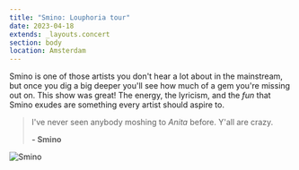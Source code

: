 ```yaml
---
title: "Smino: Louphoria tour"
date: 2023-04-18
extends: _layouts.concert
section: body
location: Amsterdam
---
```


Smino is one of those artists you don't hear a lot about in the mainstream, but once you dig a big deeper you'll see how
much of a gem you're missing out on. This show was great! The energy, the lyricism, and the _fun_ that Smino exudes are 
something every artist should aspire to.  

> I've never seen anybody moshing to _Anita_ before. Y'all are crazy.
> 
> **\- Smino**

![Smino](/assets/images/smino.jpg)
